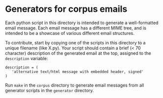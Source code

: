 # Generators for corpus emails

Each python script in this directory is intended to generate a
well-formatted email message. Each email message has a different MIME
tree, and is intended to be a showcase of various different email
structures.

To contribute, start by copying one of the scripts in this directory
to a unique filename (like X.py). Your script should contain a brief
(< 70 character) description of the generated email at the top,
assigned to the `description` variable:

    description = (
       'alternative text/html message with embedded header, signed'
    )

Run `make` in the `corpus` directory to generate email messages from
all generator scripts in the `generator` directory.

